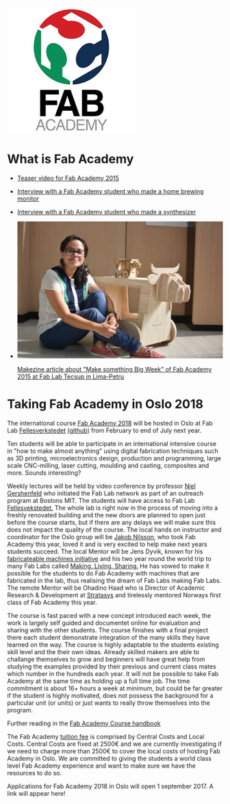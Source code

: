 ![Fab Academy Logo](logos/3229392_300x300.jpg)
# What is Fab Academy
* [Teaser video for Fab Academy 2015](https://vimeo.com/111864398)
* [Interview with a Fab Academy student who made a home brewing monitor](https://vimeo.com/109169527)
* [Interview with a Fab Academy student who made a synthesizer](https://vimeo.com/109169526)
* [<img src="images/claudia_cnc.jpg">](http://makezine.com/2015/04/30/make-something-big-at-fab-academy/)
 
     [Makezine article about "Make something Big Week" of Fab Academy 2015 at Fab Lab Tecsup in Lima-Petru](http://makezine.com/2015/04/30/make-something-big-at-fab-academy/)

# Taking Fab Academy in Oslo 2018
The international course [Fab Academy 2018](http://fabacademy.org/) will be hosted in Oslo at Fab Lab [Fellesverkstedet](http://www.fellesverkstedet.no/) [(github)](https://github.com/fellesverkstedet) from February to end of July next year. 

Ten students will be able to participate in an international intensive course in "how to make almost anything" using digital fabrication techniques such as 3D printing, microelectronics design, production and programming, large scale CNC-milling, laser cutting, moulding and casting, composites and more. Sounds interesting?

Weekly lectures will be held by video conference by professor [Niel Gershenfeld](https://en.wikipedia.org/wiki/Neil_Gershenfeld) who initiated the Fab Lab network as part of an outreach program at Bostons MIT. 
The students will have access to Fab Lab [Fellesvekstedet.](https://www.facebook.com/fellesverkstedet/) The whole lab is right now in the process of moving into a freshly renovated building and the new doors are planned to open just before the course starts, but if there are any delays we will make sure this does not impact the quality of the course. 
The local hands on instructor and coordinator for the Oslo group will be [Jakob Nilsson,](http://archive.fabacademy.org/archives/2017/fablabverket/students/100/) who took Fab Academy this year, loved it and is very excited to help make next years students succeed.
The local Mentor will be Jens Dyvik, known for his [fabricateable machines initiative](https://github.com/fellesverkstedet/fabricatable-machines) and his two year round the world trip to many Fab Labs called [Making, Living, Sharing.](https://drive.google.com/drive/folders/0B8t_s65R-GJNT0k1VGt3YkFrbWM) He has vowed to make it possible for the students to do Fab Academy with machines that are fabricated in the lab, thus realising the dream of Fab Labs making Fab Labs.
The remote Mentor will be Ohadino Haad who is Director of Academic Research & Development at [Stratasys](http://www.stratasys.com/) and tirelessly mentored Norways first class of Fab Academy this year.

The course is fast paced with a new concept introduced each week, the work is largely self guided and documentet online for evaluation and sharing with the other students. The course finishes with a final project there each student demonstrate integration of the many skills they have learned on the way. 
The course is highly adaptable to the students existing skill level and the their own ideas. Already skilled makers are able to challange themselves to grow and beginners will have great help from studying the examples provided by their previous and current class mates which number in the hundreds each year. 
It will not be possible to take Fab Academy at the same time as holding up a full time job. The time commitment is about 16+ hours a week at minimum, but could be far greater if the student is highly motivated, does not possess the background for a particular unit (or units) or just wants to really throw themselves into the program.

Further reading in the [Fab Academy Course handbook](http://docs.academany.org/FabAcademy-Handbook/_book/basic_fab_academy_course_info.html)

The Fab Academy [tuition fee](http://fabacademy.org/application-form/cost-breakdown-structure/) is comprised by Central Costs and Local Costs. Central Costs are fixed at 2500€ and we are currently investigating if we need to charge more than 2500€ to cover the local costs of hosting Fab Academy in Oslo. We are committed to giving the students a world class level Fab Academy experience and want to make sure we have the resources to do so.

Applications for Fab Academy 2018 in Oslo will open 1 september 2017. A link will appear here!



